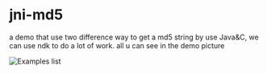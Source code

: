 # jni-md5

a demo that use two difference way to get a md5 string by use Java&C, we can use ndk to do a lot of work.
all u can see in the demo picture

![Examples list](https://github.com/5peak2me/jni-md5/blob/master/gif/demo.gif)
